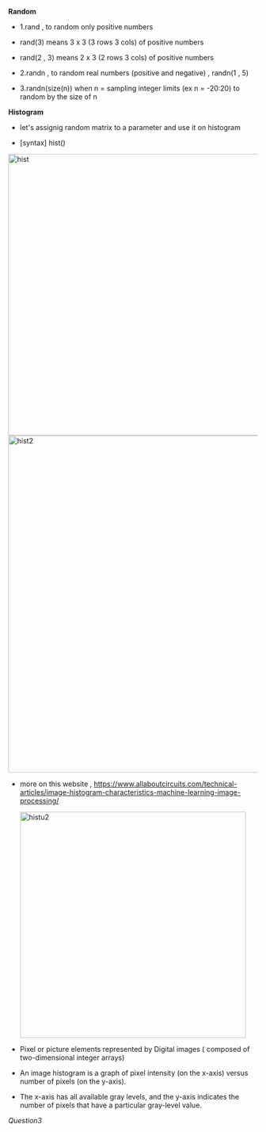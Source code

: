 **Random**

- 1.rand  , to random only positive numbers

- rand(3) means 3 x 3 (3 rows 3 cols) of positive numbers

- rand(2 , 3) means 2 x 3 (2 rows 3 cols) of positive numbers

- 2.randn , to random real numbers (positive and negative) , randn(1 , 5) 

- 3.randn(size(n)) when n = sampling integer limits (ex n = -20:20) to random by the size of n

**Histogram**

- let's assignig random matrix to a parameter and use it on histogram

- [syntax] hist() 

<img width="568" alt="hist" src="https://github.com/PeerawatAltoTechCourse/MATLAB-DSP/assets/132571902/adb712dd-79fc-4429-92c0-9053e5f14c8f">

<img width="680" alt="hist2" src="https://github.com/PeerawatAltoTechCourse/MATLAB-DSP/assets/132571902/8f729dbd-a673-4828-8492-3d9926de1f7c">

- more on this website , https://www.allaboutcircuits.com/technical-articles/image-histogram-characteristics-machine-learning-image-processing/
  

  <img width="456" alt="histu2" src="https://github.com/PeerawatAltoTechCourse/MATLAB-DSP/assets/132571902/70f589c6-2234-4b98-9532-69494147b070">


- Pixel or picture elements represented by Digital images ( composed of two-dimensional integer arrays)

- An image histogram is a graph of pixel intensity (on the x-axis) versus number of pixels (on the y-axis).

- The x-axis has all available gray levels, and the y-axis indicates the number of pixels that have a particular gray-level value.



_Question3_



